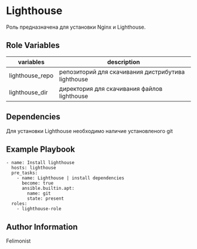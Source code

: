 Lighthouse
=========

Роль предназначена для установки  Nginx и Lighthouse.

Role Variables
--------------

| variables | description |
|--------|-----------|
| lighthouse_repo | репозиторий для скачивания дистрибутива lighthouse |
| lighthouse_dir | директория для скачивания файлов lighthouse |



Dependencies
------------

Для установки Lighthouse необходимо наличие установленого git

Example Playbook
----------------
```
- name: Install lighthouse
  hosts: lighthouse
  pre_tasks:
    - name: Lighthouse | install dependencies
      become: true
      ansible.builtin.apt:
        name: git
        state: present
  roles:
    - lighthouse-role
```

Author Information
------------------

Felimonist